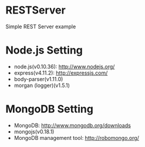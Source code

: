 # RESTServer
Simple REST Server example

# Node.js Setting
* node.js(v0.10.36): http://www.nodejs.org/
* express(v4.11.2): http://expressjs.com/
* body-parser(v1.11.0)
* morgan (logger)(v1.5.1)

# MongoDB Setting
* MongoDB: http://www.mongodb.org/downloads
* mongojs(v0.18.1)
* MongoDB management tool: http://robomongo.org/
